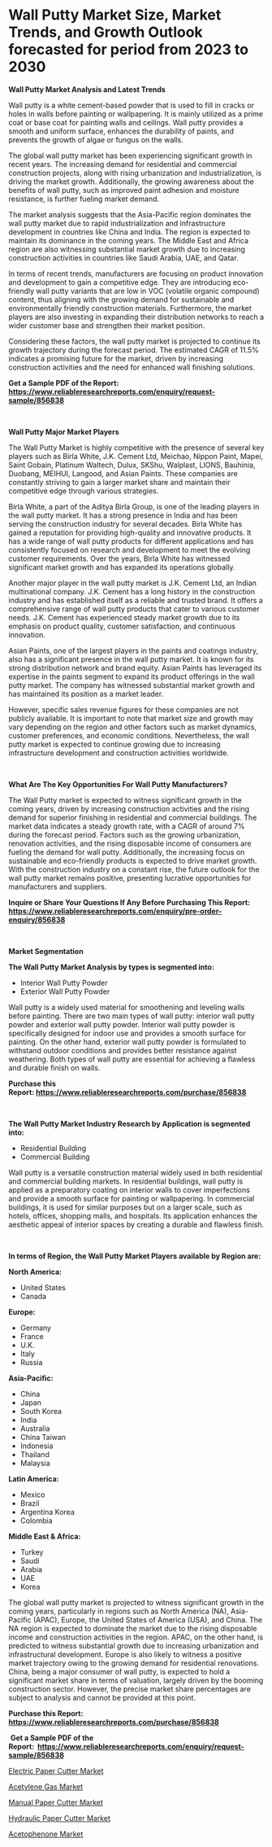 <p><h1>Wall Putty Market Size, Market Trends, and Growth Outlook forecasted for period from 2023 to 2030</h1></p><p><strong>Wall Putty Market Analysis and Latest Trends</strong></p>
<p><p>Wall putty is a white cement-based powder that is used to fill in cracks or holes in walls before painting or wallpapering. It is mainly utilized as a prime coat or base coat for painting walls and ceilings. Wall putty provides a smooth and uniform surface, enhances the durability of paints, and prevents the growth of algae or fungus on the walls.</p><p>The global wall putty market has been experiencing significant growth in recent years. The increasing demand for residential and commercial construction projects, along with rising urbanization and industrialization, is driving the market growth. Additionally, the growing awareness about the benefits of wall putty, such as improved paint adhesion and moisture resistance, is further fueling market demand.</p><p>The market analysis suggests that the Asia-Pacific region dominates the wall putty market due to rapid industrialization and infrastructure development in countries like China and India. The region is expected to maintain its dominance in the coming years. The Middle East and Africa region are also witnessing substantial market growth due to increasing construction activities in countries like Saudi Arabia, UAE, and Qatar.</p><p>In terms of recent trends, manufacturers are focusing on product innovation and development to gain a competitive edge. They are introducing eco-friendly wall putty variants that are low in VOC (volatile organic compound) content, thus aligning with the growing demand for sustainable and environmentally friendly construction materials. Furthermore, the market players are also investing in expanding their distribution networks to reach a wider customer base and strengthen their market position.</p><p>Considering these factors, the wall putty market is projected to continue its growth trajectory during the forecast period. The estimated CAGR of 11.5% indicates a promising future for the market, driven by increasing construction activities and the need for enhanced wall finishing solutions.</p></p>
<p><strong>Get a Sample PDF of the Report:&nbsp; <a href="https://www.reliableresearchreports.com/enquiry/request-sample/856838">https://www.reliableresearchreports.com/enquiry/request-sample/856838</a></strong></p>
<p>&nbsp;</p>
<p><strong>Wall Putty Major Market Players</strong></p>
<p><p>The Wall Putty Market is highly competitive with the presence of several key players such as Birla White, J.K. Cement Ltd, Meichao, Nippon Paint, Mapei, Saint Gobain, Platinum Waltech, Dulux, SKShu, Walplast, LIONS, Bauhinia, Duobang, MEIHUI, Langood, and Asian Paints. These companies are constantly striving to gain a larger market share and maintain their competitive edge through various strategies.</p><p>Birla White, a part of the Aditya Birla Group, is one of the leading players in the wall putty market. It has a strong presence in India and has been serving the construction industry for several decades. Birla White has gained a reputation for providing high-quality and innovative products. It has a wide range of wall putty products for different applications and has consistently focused on research and development to meet the evolving customer requirements. Over the years, Birla White has witnessed significant market growth and has expanded its operations globally.</p><p>Another major player in the wall putty market is J.K. Cement Ltd, an Indian multinational company. J.K. Cement has a long history in the construction industry and has established itself as a reliable and trusted brand. It offers a comprehensive range of wall putty products that cater to various customer needs. J.K. Cement has experienced steady market growth due to its emphasis on product quality, customer satisfaction, and continuous innovation.</p><p>Asian Paints, one of the largest players in the paints and coatings industry, also has a significant presence in the wall putty market. It is known for its strong distribution network and brand equity. Asian Paints has leveraged its expertise in the paints segment to expand its product offerings in the wall putty market. The company has witnessed substantial market growth and has maintained its position as a market leader.</p><p>However, specific sales revenue figures for these companies are not publicly available. It is important to note that market size and growth may vary depending on the region and other factors such as market dynamics, customer preferences, and economic conditions. Nevertheless, the wall putty market is expected to continue growing due to increasing infrastructure development and construction activities worldwide.</p></p>
<p>&nbsp;</p>
<p><strong>What Are The Key Opportunities For Wall Putty Manufacturers?</strong></p>
<p><p>The Wall Putty market is expected to witness significant growth in the coming years, driven by increasing construction activities and the rising demand for superior finishing in residential and commercial buildings. The market data indicates a steady growth rate, with a CAGR of around 7% during the forecast period. Factors such as the growing urbanization, renovation activities, and the rising disposable income of consumers are fueling the demand for wall putty. Additionally, the increasing focus on sustainable and eco-friendly products is expected to drive market growth. With the construction industry on a constant rise, the future outlook for the wall putty market remains positive, presenting lucrative opportunities for manufacturers and suppliers.</p></p>
<p><strong>Inquire or Share Your Questions If Any Before Purchasing This Report: <a href="https://www.reliableresearchreports.com/enquiry/pre-order-enquiry/856838">https://www.reliableresearchreports.com/enquiry/pre-order-enquiry/856838</a></strong></p>
<p>&nbsp;</p>
<p><strong>Market Segmentation</strong></p>
<p><strong>The Wall Putty Market Analysis by types is segmented into:</strong></p>
<p><ul><li>Interior Wall Putty Powder</li><li>Exterior Wall Putty Powder</li></ul></p>
<p><p>Wall putty is a widely used material for smoothening and leveling walls before painting. There are two main types of wall putty: interior wall putty powder and exterior wall putty powder. Interior wall putty powder is specifically designed for indoor use and provides a smooth surface for painting. On the other hand, exterior wall putty powder is formulated to withstand outdoor conditions and provides better resistance against weathering. Both types of wall putty are essential for achieving a flawless and durable finish on walls.</p></p>
<p><strong>Purchase this Report:&nbsp;<a href="https://www.reliableresearchreports.com/purchase/856838">https://www.reliableresearchreports.com/purchase/856838</a></strong></p>
<p>&nbsp;</p>
<p><strong>The Wall Putty Market Industry Research by Application is segmented into:</strong></p>
<p><ul><li>Residential Building</li><li>Commercial Building</li></ul></p>
<p><p>Wall putty is a versatile construction material widely used in both residential and commercial building markets. In residential buildings, wall putty is applied as a preparatory coating on interior walls to cover imperfections and provide a smooth surface for painting or wallpapering. In commercial buildings, it is used for similar purposes but on a larger scale, such as hotels, offices, shopping malls, and hospitals. Its application enhances the aesthetic appeal of interior spaces by creating a durable and flawless finish.</p></p>
<p>&nbsp;</p>
<p><strong>In terms of Region, the Wall Putty Market Players available by Region are:</strong></p>
<p>
    <p> <strong> North America: </strong>
        <ul>
            <li>United States</li>
            <li>Canada</li>
        </ul>
        </p> 
    <p> <strong> Europe: </strong>
        <ul>
            <li>Germany</li>
            <li>France</li>
            <li>U.K.</li>
            <li>Italy</li>
            <li>Russia</li>
        </ul>
        </p> 
    <p> <strong> Asia-Pacific: </strong>
        <ul>
            <li>China</li>
            <li>Japan</li>
            <li>South Korea</li>
            <li>India</li>
            <li>Australia</li>
            <li>China Taiwan</li>
            <li>Indonesia</li>
            <li>Thailand</li>
            <li>Malaysia</li>
        </ul>
        </p> 
    <p> <strong> Latin America: </strong>
        <ul>
            <li>Mexico</li>
            <li>Brazil</li>
            <li>Argentina Korea</li>
            <li>Colombia</li>
        </ul>
        </p> 
    <p> <strong> Middle East & Africa: </strong>
        <ul>
            <li>Turkey</li>
            <li>Saudi</li>
            <li>Arabia</li>
            <li>UAE</li>
            <li>Korea</li>
        </ul>
    </p>
    </p>
<p><p>The global wall putty market is projected to witness significant growth in the coming years, particularly in regions such as North America (NA), Asia-Pacific (APAC), Europe, the United States of America (USA), and China. The NA region is expected to dominate the market due to the rising disposable income and construction activities in the region. APAC, on the other hand, is predicted to witness substantial growth due to increasing urbanization and infrastructural development. Europe is also likely to witness a positive market trajectory owing to the growing demand for residential renovations. China, being a major consumer of wall putty, is expected to hold a significant market share in terms of valuation, largely driven by the booming construction sector. However, the precise market share percentages are subject to analysis and cannot be provided at this point.</p></p>
<p><strong>Purchase this Report: <a href="https://www.reliableresearchreports.com/purchase/856838">https://www.reliableresearchreports.com/purchase/856838</a></strong></p>
<p>&nbsp;<strong>Get a Sample PDF of the Report:&nbsp;&nbsp;<a href="https://www.reliableresearchreports.com/enquiry/request-sample/856838">https://www.reliableresearchreports.com/enquiry/request-sample/856838</a></strong></p>
<p><strong></strong></p>
<p><p><a href="https://medium.com/@graycehuels/electric-paper-cutter-market-size-market-outlook-and-market-forecast-2023-to-2030-d2a0f0c0be48">Electric Paper Cutter Market</a></p><p><a href="https://github.com/ChiragRP21/Market-Research-Report-List-1/blob/main/acetylene-gas-market.md">Acetylene Gas Market</a></p><p><a href="https://medium.com/@jenniebrown07/manual-paper-cutter-market-report-reveals-the-latest-trends-and-growth-opportunities-of-this-market-c5253022cba4">Manual Paper Cutter Market</a></p><p><a href="https://medium.com/@janbogisich/hydraulic-paper-cutter-market-analysis-its-cagr-market-segmentation-and-global-industry-overview-31fd443fe407">Hydraulic Paper Cutter Market</a></p><p><a href="https://github.com/ChiragRp1/Market-Research-Report-List-1/blob/main/acetophenone-market.md">Acetophenone Market</a></p></p>